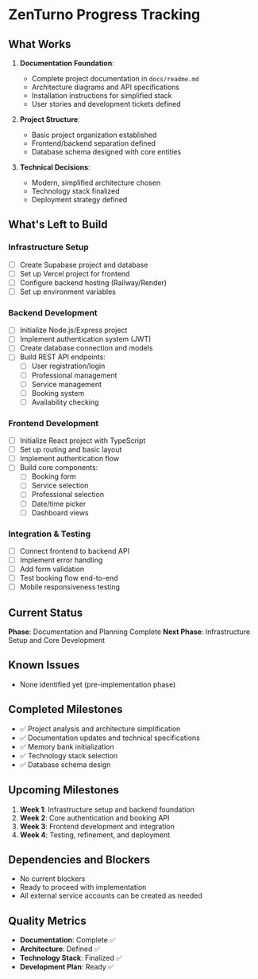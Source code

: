 # ZenTurno Progress Tracking

## What Works
1. **Documentation Foundation**:
   - Complete project documentation in `docs/readme.md`
   - Architecture diagrams and API specifications
   - Installation instructions for simplified stack
   - User stories and development tickets defined

2. **Project Structure**:
   - Basic project organization established
   - Frontend/backend separation defined
   - Database schema designed with core entities

3. **Technical Decisions**:
   - Modern, simplified architecture chosen
   - Technology stack finalized
   - Deployment strategy defined

## What's Left to Build

### Infrastructure Setup
- [ ] Create Supabase project and database
- [ ] Set up Vercel project for frontend
- [ ] Configure backend hosting (Railway/Render)
- [ ] Set up environment variables

### Backend Development
- [ ] Initialize Node.js/Express project
- [ ] Implement authentication system (JWT)
- [ ] Create database connection and models
- [ ] Build REST API endpoints:
  - [ ] User registration/login
  - [ ] Professional management
  - [ ] Service management
  - [ ] Booking system
  - [ ] Availability checking

### Frontend Development
- [ ] Initialize React project with TypeScript
- [ ] Set up routing and basic layout
- [ ] Implement authentication flow
- [ ] Build core components:
  - [ ] Booking form
  - [ ] Service selection
  - [ ] Professional selection
  - [ ] Date/time picker
  - [ ] Dashboard views

### Integration & Testing
- [ ] Connect frontend to backend API
- [ ] Implement error handling
- [ ] Add form validation
- [ ] Test booking flow end-to-end
- [ ] Mobile responsiveness testing

## Current Status
**Phase**: Documentation and Planning Complete
**Next Phase**: Infrastructure Setup and Core Development

## Known Issues
- None identified yet (pre-implementation phase)

## Completed Milestones
- ✅ Project analysis and architecture simplification
- ✅ Documentation updates and technical specifications
- ✅ Memory bank initialization
- ✅ Technology stack selection
- ✅ Database schema design

## Upcoming Milestones
1. **Week 1**: Infrastructure setup and backend foundation
2. **Week 2**: Core authentication and booking API
3. **Week 3**: Frontend development and integration
4. **Week 4**: Testing, refinement, and deployment

## Dependencies and Blockers
- No current blockers
- Ready to proceed with implementation
- All external service accounts can be created as needed

## Quality Metrics
- **Documentation**: Complete ✅
- **Architecture**: Defined ✅
- **Technology Stack**: Finalized ✅
- **Development Plan**: Ready ✅
